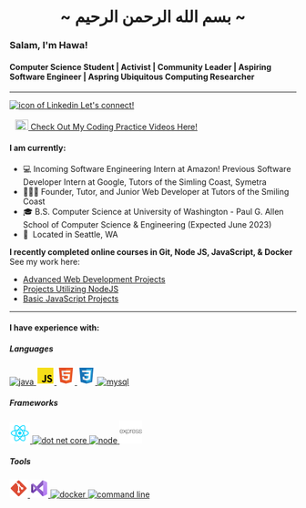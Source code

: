 
<h1 align="center">   ~ بسم الله الرحمن الرحيم ~  </h1>

### Salam, I'm Hawa!
#### Computer Science Student | Activist | Community Leader | Aspiring Software Engineer | Aspring Ubiquitous Computing  Researcher
<hr>


<span>
<a href="https://www.linkedin.com/in/hawadrammeh/" target="_blank" style="margin-right:50px">
  <img src="https://image.flaticon.com/icons/png/512/174/174857.png" alt="icon of Linkedin" width="16px" />
   Let's connect!       
  </a>
  <br>
  <br>
<a href="https://www.youtube.com/channel/UCWIMo_AmBpRFRpk3a5TDUhg" target="_blank" style= "padding: 10px">
 <img src="https://img.icons8.com/doodle/48/000000/youtube-play--v2.png" width="23px" height="18px"/>
  Check Out My Coding Practice Videos Here!
  </a>
</span>

#### I am currently:
- 💻 Incoming Software Engineering Intern at Amazon! Previous Software Developer Intern at Google, Tutors of the Simling Coast, Symetra 
- 👩🏽‍🏫 Founder, Tutor, and Junior Web Developer at Tutors of the Smiling Coast
- 🎓 B.S. Computer Science at University of Washington - Paul G. Allen School of Computer Science & Engineering (Expected June 2023)  
- 📍 &nbsp;Located in Seattle, WA  


<p><b>I recently completed online courses in Git, Node JS, JavaScript, & Docker  </b>
  <br >See my work here:
<ul>
  <li> <a href="https://github.com/hawad416/AdvancedWebDevelopmentProjects">Advanced Web Development Projects</a></li>
  <li>  <a href="https://github.com/hawad416/NodeJS">Projects Utilizing NodeJS</a></li>
  <li>  <a href="https://github.com/hawad416/BasicJavaScriptProjects">Basic JavaScript Projects</a></li>
  
  </ul>
</p>

<hr>


#### I have experience with:
##### Languages
<span>
  <!-- Java -->
  <a href="https://docs.oracle.com/en/java/javase/11/docs/api/index.html">
    <img src="https://upload.wikimedia.org/wikipedia/en/3/30/Java_programming_language_logo.svg" alt="java" height="44px" />
  </a>
  <!-- Javascript -->
  <a href="https://developer.mozilla.org/en-US/docs/Web/JavaScript/Reference">
    <img src="https://github.com/vscode-icons/vscode-icons/raw/master/icons/file_type_js_official.svg" alt="javascript" height="32px" />
  </a>
  <!-- html -->
  <a href="https://developer.mozilla.org/en-US/docs/Web/HTML">
    <img src="https://github.com/vscode-icons/vscode-icons/raw/master/icons/file_type_html.svg" alt="html" height="32px" />
  </a>
  <!-- css -->
  <a href="https://developer.mozilla.org/en-US/docs/Web/CSS">
    <img src="https://github.com/vscode-icons/vscode-icons/raw/master/icons/file_type_css.svg" alt="css" height="32px" />
  </a>
  <!-- MySQL -->
  <a href="https://dev.mysql.com/doc/">
    <img src="https://upload.wikimedia.org/wikipedia/en/d/dd/MySQL_logo.svg" alt="mysql" height="32px" />
  </a>
</span>

##### Frameworks
<span>
  <!-- React -->
  <a href="https://reactjs.org/">
    <img src="https://github.com/vscode-icons/vscode-icons/raw/master/icons/file_type_reactjs.svg" alt="react" height="36px" />
  </a>
  <!-- .NET Core -->
  <a href="https://docs.microsoft.com/en-us/dotnet/">
    <img src="https://upload.wikimedia.org/wikipedia/commons/e/ee/.NET_Core_Logo.svg" alt="dot net core" height="32px" />
  </a>
  <!-- node -->
  <a href="https://nodejs.org/en/docs/">
    <img src="https://upload.wikimedia.org/wikipedia/commons/d/d9/Node.js_logo.svg" alt="node" height="32px" />
  </a>
   <a href="https://expressjs.com" target="_blank"> <img src="https://raw.githubusercontent.com/devicons/devicon/master/icons/express/express-original-wordmark.svg" alt="express" width="40" height="40"/> </a>
</span>

##### Tools
<span>
  <!-- Git -->
  <a href="https://git-scm.com/">
    <img src="https://github.com/vscode-icons/vscode-icons/raw/master/icons/file_type_git.svg" alt="git" height="32px" />
  </a>
  <!-- Visual Studio -->
  <a href="https://visualstudio.microsoft.com/vs/">
    <img src="https://github.com/vscode-icons/vscode-icons/raw/master/icons/file_type_sln.svg" alt="visual studio" height="32px" />
  </a>
  <!-- docker -->
  <a href="https://www.docker.com/">
    <img src="https://www.docker.com/sites/default/files/d8/2019-07/Moby-logo.png" alt="docker" height="30px" />
  </a>  
  <!-- command line -->
  <a href="https://www.gnu.org/software/bash/manual/bash.html">
    <img src="https://miro.medium.com/max/448/1*Fq0GuTM3LZ7S6I_mW1hD9A.png" alt="command line" height="32px" />
  </a>

</span>



